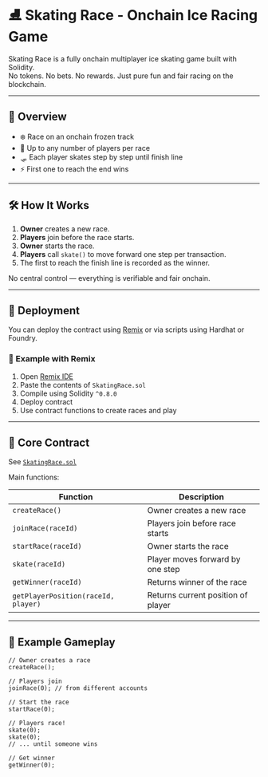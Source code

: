  # ⛸️ Skating Race - Onchain Ice Racing Game     
         
Skating Race is a fully onchain multiplayer ice skating game built with Solidity.      
No tokens. No bets. No rewards. Just pure fun and fair racing on the blockchain.     
    
---    
     
## 🚀 Overview     
   
- ❄️ Race on an onchain frozen track   
- 🧊 Up to any number of players per race   
- 🛷 Each player skates step by step until finish line 
- ⚡ First one to reach the end wins   
    
--- 
  
## 🛠️ How It Works 

1. **Owner** creates a new race. 
2. **Players** join before the race starts.
3. **Owner** starts the race.  
4. **Players** call `skate()` to move forward one step per transaction.
5. The first to reach the finish line is recorded as the winner.
  
No central control — everything is verifiable and fair onchain. 

---

## 🔧 Deployment

You can deploy the contract using [Remix](https://remix.ethereum.org/) or via scripts using Hardhat or Foundry.

### 🧪 Example with Remix

1. Open [Remix IDE](https://remix.ethereum.org/)
2. Paste the contents of `SkatingRace.sol`
3. Compile using Solidity `^0.8.0`
4. Deploy contract
5. Use contract functions to create races and play

---

## 🧩 Core Contract

See [`SkatingRace.sol`](./SkatingRace.sol)

Main functions:

| Function | Description |
|----------|-------------|
| `createRace()` | Owner creates a new race |
| `joinRace(raceId)` | Players join before race starts |
| `startRace(raceId)` | Owner starts the race |
| `skate(raceId)` | Player moves forward by one step |
| `getWinner(raceId)` | Returns winner of the race |
| `getPlayerPosition(raceId, player)` | Returns current position of player |

---

## 👀 Example Gameplay

```solidity
// Owner creates a race
createRace();

// Players join
joinRace(0); // from different accounts

// Start the race
startRace(0);

// Players race!
skate(0);
skate(0);
// ... until someone wins

// Get winner
getWinner(0);
